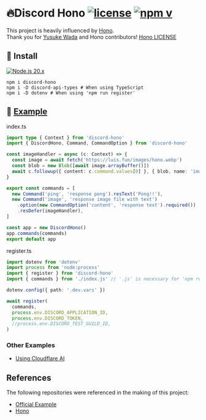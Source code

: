 # 🔥Discord Hono [![license](https://img.shields.io/github/license/luisfun/discord-hono)](https://github.com/LuisFun/discord-hono/blob/main/LICENSE) [![npm v](https://img.shields.io/npm/v/discord-hono)](https://www.npmjs.com/package/discord-hono)

This project is heavily influenced by [Hono](https://github.com/honojs/hono).  
Thank you for [Yusuke Wada](https://github.com/yusukebe) and Hono contributors! [Hono LICENSE](https://github.com/honojs/hono/blob/main/LICENSE)

## 🚀 Install

[![Node.js 20.x](https://img.shields.io/badge/Node.js-20.x-%23339933?logo=Node.js)](https://nodejs.org)

```shell
npm i discord-hono
npm i -D discord-api-types # When using TypeScript
npm i -D dotenv # When using 'npm run register'
```

## 📑 [Example](https://github.com/LuisFun/discord-hono-example)

index.ts

```ts
import type { Context } from 'discord-hono'
import { DiscordHono, Command, CommandOption } from 'discord-hono'

const imageHandler = async (c: Context) => {
  const image = await fetch('https://luis.fun/images/hono.webp')
  const blob = new Blob([await image.arrayBuffer()])
  await c.followup({ content: c.command.values[0] }, { blob, name: 'image.webp' })
}

export const commands = [
  new Command('ping', 'response pong').resText('Pong!!'),
  new Command('image', 'response image file with text')
    .option(new CommandOption('content', 'response text').required())
    .resDefer(imageHandler),
]

const app = new DiscordHono()
app.commands(commands)
export default app
```

register.ts

```ts
import dotenv from 'dotenv'
import process from 'node:process'
import { register } from 'discord-hono'
import { commands } from './index.js' // '.js' is necessary for 'npm run register'.

dotenv.config({ path: '.dev.vars' })

await register(
  commands,
  process.env.DISCORD_APPLICATION_ID,
  process.env.DISCORD_TOKEN,
  //process.env.DISCORD_TEST_GUILD_ID,
)
```

### Other Examples

- [Using Cloudflare AI](https://github.com/LuisFun/discord-bot-cloudflare-ai)

## References

The following repositories were referenced in the making of this project:

- [Official Example](https://github.com/discord/cloudflare-sample-app)
- [Hono](https://github.com/honojs/hono)
